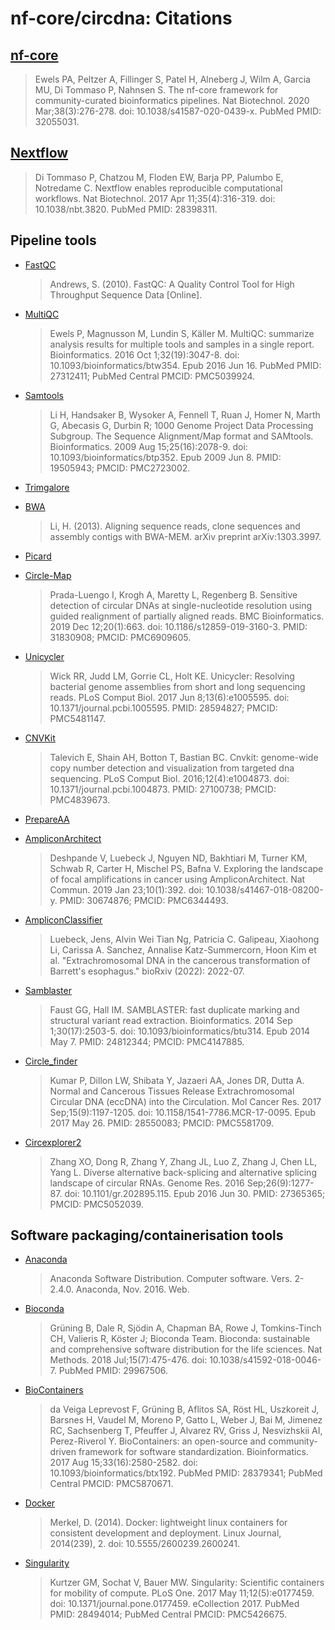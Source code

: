 # nf-core/circdna: Citations

## [nf-core](https://pubmed.ncbi.nlm.nih.gov/32055031/)

> Ewels PA, Peltzer A, Fillinger S, Patel H, Alneberg J, Wilm A, Garcia MU, Di Tommaso P, Nahnsen S. The nf-core framework for community-curated bioinformatics pipelines. Nat Biotechnol. 2020 Mar;38(3):276-278. doi: 10.1038/s41587-020-0439-x. PubMed PMID: 32055031.

## [Nextflow](https://pubmed.ncbi.nlm.nih.gov/28398311/)

> Di Tommaso P, Chatzou M, Floden EW, Barja PP, Palumbo E, Notredame C. Nextflow enables reproducible computational workflows. Nat Biotechnol. 2017 Apr 11;35(4):316-319. doi: 10.1038/nbt.3820. PubMed PMID: 28398311.

## Pipeline tools

- [FastQC](https://www.bioinformatics.babraham.ac.uk/projects/fastqc/)

  > Andrews, S. (2010). FastQC: A Quality Control Tool for High Throughput Sequence Data [Online].

- [MultiQC](https://pubmed.ncbi.nlm.nih.gov/27312411/)

  > Ewels P, Magnusson M, Lundin S, Käller M. MultiQC: summarize analysis results for multiple tools and samples in a single report. Bioinformatics. 2016 Oct 1;32(19):3047-8. doi: 10.1093/bioinformatics/btw354. Epub 2016 Jun 16. PubMed PMID: 27312411; PubMed Central PMCID: PMC5039924.

- [Samtools](http://www.htslib.org/)

  > Li H, Handsaker B, Wysoker A, Fennell T, Ruan J, Homer N, Marth G, Abecasis G, Durbin R; 1000 Genome Project Data Processing Subgroup. The Sequence Alignment/Map format and SAMtools. Bioinformatics. 2009 Aug 15;25(16):2078-9. doi: 10.1093/bioinformatics/btp352. Epub 2009 Jun 8. PMID: 19505943; PMCID: PMC2723002.

- [Trimgalore](https://www.bioinformatics.babraham.ac.uk/projects/trim_galore/)

- [BWA](https://github.com/lh3/bwa)

  > Li, H. (2013). Aligning sequence reads, clone sequences and assembly contigs with BWA-MEM. arXiv preprint arXiv:1303.3997.

- [Picard](https://broadinstitute.github.io/picard/)

- [Circle-Map](https://github.com/iprada/Circle-Map)

  > Prada-Luengo I, Krogh A, Maretty L, Regenberg B. Sensitive detection of circular DNAs at single-nucleotide resolution using guided realignment of partially aligned reads. BMC Bioinformatics. 2019 Dec 12;20(1):663. doi: 10.1186/s12859-019-3160-3. PMID: 31830908; PMCID: PMC6909605.

- [Unicycler](https://github.com/rrwick/Unicycler)

  > Wick RR, Judd LM, Gorrie CL, Holt KE. Unicycler: Resolving bacterial genome assemblies from short and long sequencing reads. PLoS Comput Biol. 2017 Jun 8;13(6):e1005595. doi: 10.1371/journal.pcbi.1005595. PMID: 28594827; PMCID: PMC5481147.

- [CNVKit](https://github.com/etal/cnvkit)

  > Talevich E, Shain AH, Botton T, Bastian BC. Cnvkit: genome-wide copy number detection and visualization from targeted dna sequencing. PLoS Comput Biol. 2016;12(4):e1004873. doi: 10.1371/journal.pcbi.1004873. PMID: 27100738; PMCID: PMC4839673.

- [PrepareAA](https://github.com/jluebeck/AmpliconSuite-pipeline)

- [AmpliconArchitect](https://github.com/virajbdeshpande/AmpliconArchitect)

  > Deshpande V, Luebeck J, Nguyen ND, Bakhtiari M, Turner KM, Schwab R, Carter H, Mischel PS, Bafna V. Exploring the landscape of focal amplifications in cancer using AmpliconArchitect. Nat Commun. 2019 Jan 23;10(1):392. doi: 10.1038/s41467-018-08200-y. PMID: 30674876; PMCID: PMC6344493.

- [AmpliconClassifier](https://github.com/jluebeck/AmpliconClassifier)

  > Luebeck, Jens, Alvin Wei Tian Ng, Patricia C. Galipeau, Xiaohong Li, Carissa A. Sanchez, Annalise Katz-Summercorn, Hoon Kim et al. "Extrachromosomal DNA in the cancerous transformation of Barrett's esophagus." bioRxiv (2022): 2022-07.

- [Samblaster](https://github.com/GregoryFaust/samblaster)

  > Faust GG, Hall IM. SAMBLASTER: fast duplicate marking and structural variant read extraction. Bioinformatics. 2014 Sep 1;30(17):2503-5. doi: 10.1093/bioinformatics/btu314. Epub 2014 May 7. PMID: 24812344; PMCID: PMC4147885.

- [Circle_finder](https://github.com/pk7zuva/Circle_finder)

  > Kumar P, Dillon LW, Shibata Y, Jazaeri AA, Jones DR, Dutta A. Normal and Cancerous Tissues Release Extrachromosomal Circular DNA (eccDNA) into the Circulation. Mol Cancer Res. 2017 Sep;15(9):1197-1205. doi: 10.1158/1541-7786.MCR-17-0095. Epub 2017 May 26. PMID: 28550083; PMCID: PMC5581709.

- [Circexplorer2](https://circexplorer2.readthedocs.io/en/latest/)
  > Zhang XO, Dong R, Zhang Y, Zhang JL, Luo Z, Zhang J, Chen LL, Yang L. Diverse alternative back-splicing and alternative splicing landscape of circular RNAs. Genome Res. 2016 Sep;26(9):1277-87. doi: 10.1101/gr.202895.115. Epub 2016 Jun 30. PMID: 27365365; PMCID: PMC5052039.

## Software packaging/containerisation tools

- [Anaconda](https://anaconda.com)

  > Anaconda Software Distribution. Computer software. Vers. 2-2.4.0. Anaconda, Nov. 2016. Web.

- [Bioconda](https://pubmed.ncbi.nlm.nih.gov/29967506/)

  > Grüning B, Dale R, Sjödin A, Chapman BA, Rowe J, Tomkins-Tinch CH, Valieris R, Köster J; Bioconda Team. Bioconda: sustainable and comprehensive software distribution for the life sciences. Nat Methods. 2018 Jul;15(7):475-476. doi: 10.1038/s41592-018-0046-7. PubMed PMID: 29967506.

- [BioContainers](https://pubmed.ncbi.nlm.nih.gov/28379341/)

  > da Veiga Leprevost F, Grüning B, Aflitos SA, Röst HL, Uszkoreit J, Barsnes H, Vaudel M, Moreno P, Gatto L, Weber J, Bai M, Jimenez RC, Sachsenberg T, Pfeuffer J, Alvarez RV, Griss J, Nesvizhskii AI, Perez-Riverol Y. BioContainers: an open-source and community-driven framework for software standardization. Bioinformatics. 2017 Aug 15;33(16):2580-2582. doi: 10.1093/bioinformatics/btx192. PubMed PMID: 28379341; PubMed Central PMCID: PMC5870671.

- [Docker](https://dl.acm.org/doi/10.5555/2600239.2600241)

  > Merkel, D. (2014). Docker: lightweight linux containers for consistent development and deployment. Linux Journal, 2014(239), 2. doi: 10.5555/2600239.2600241.

- [Singularity](https://pubmed.ncbi.nlm.nih.gov/28494014/)

  > Kurtzer GM, Sochat V, Bauer MW. Singularity: Scientific containers for mobility of compute. PLoS One. 2017 May 11;12(5):e0177459. doi: 10.1371/journal.pone.0177459. eCollection 2017. PubMed PMID: 28494014; PubMed Central PMCID: PMC5426675.
